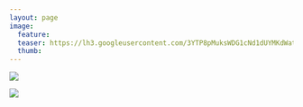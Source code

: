 ```yaml
---
layout: page
image:
  feature:
  teaser: https://lh3.googleusercontent.com/3YTP8pMuksWDG1cNd1dUYMKdWatYk7Tmao2P2tIaXng=w245
  thumb:
---
```


![](https://lh3.googleusercontent.com/MN_g2OaNlc2evPl6lfFvlTzFpfsusWWUypOpoyffdD0=w800)

![](https://lh3.googleusercontent.com/0C4UYeglh4gFkbHX0dNmV9LhwO3ETuyJ78CCYwEXh5o=w800)
